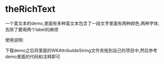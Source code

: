 # theRichText
一个富文本的demo,里面有多种富文本包含了一段文字里面有两种颜色,两种字体,去除了要用两个label的麻烦

使用说明:

下载demo之后将里面的WKAttributdeString文件夹拖到自己的项目中,然后参考demo里面的代码和注释即可
